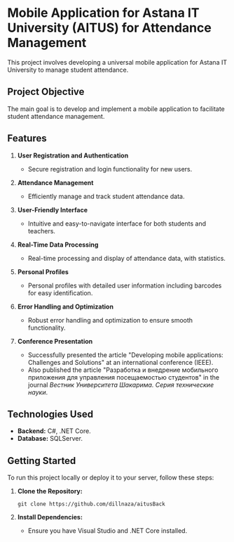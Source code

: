 # Mobile Application for Astana IT University (AITUS) for Attendance Management

This project involves developing a universal mobile application for Astana IT University  to manage student attendance.

## Project Objective
The main goal is to develop and implement a mobile application to facilitate student attendance management.

## Features

1. **User Registration and Authentication**
   - Secure registration and login functionality for new users.

2. **Attendance Management**
   - Efficiently manage and track student attendance data.

3. **User-Friendly Interface**
   - Intuitive and easy-to-navigate interface for both students and teachers.

4. **Real-Time Data Processing**
   - Real-time processing and display of attendance data, with statistics.

5. **Personal Profiles**
   - Personal profiles with detailed user information including barcodes for easy identification.

6. **Error Handling and Optimization**
   - Robust error handling and optimization to ensure smooth functionality.

7. **Conference Presentation**
   - Successfully presented the article "Developing mobile applications: Challenges and Solutions" at an international conference (IEEE).
   - Also published the article "Разработка и внедрение мобильного приложения для управления посещаемостью студентов" in the journal *Вестник Университета Шакарима. Серия технические науки*.

## Technologies Used

- **Backend:** C#, .NET Core.
- **Database:** SQLServer.

## Getting Started

To run this project locally or deploy it to your server, follow these steps:

1. **Clone the Repository:**
   ```
   git clone https://github.com/dillnaza/aitusBack
   ```

2. **Install Dependencies:**
   - Ensure you have Visual Studio and .NET Core installed.
